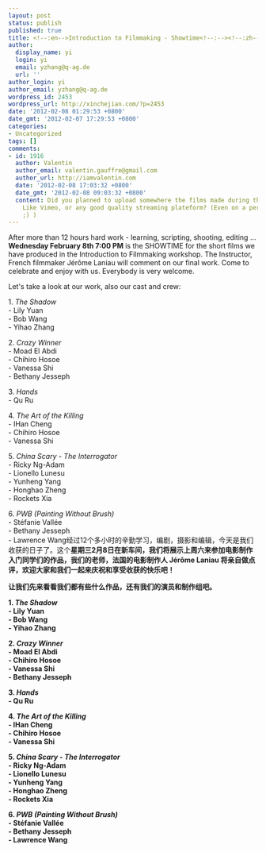 ```yaml
---
layout: post
status: publish
published: true
title: <!--:en-->Introduction to Filmmaking - Showtime<!--:--><!--:zh-->电影制作入门 － 放映自己的作品<!--:-->
author:
  display_name: yi
  login: yi
  email: yzhang@q-ag.de
  url: ''
author_login: yi
author_email: yzhang@q-ag.de
wordpress_id: 2453
wordpress_url: http://xinchejian.com/?p=2453
date: '2012-02-08 01:29:53 +0800'
date_gmt: '2012-02-07 17:29:53 +0800'
categories:
- Uncategorized
tags: []
comments:
- id: 1916
  author: Valentin
  author_email: valentin.gauffre@gmail.com
  author_url: http://iamvalentin.com
  date: '2012-02-08 17:03:32 +0800'
  date_gmt: '2012-02-08 09:03:32 +0800'
  content: Did you planned to upload somewhere the films made during the workshop?
    Like Vimeo, or any good quality streaming plateform? (Even on a personal server
    ;) )
---
```

<p><!--:en-->After more than 12 hours hard work - learning, scripting, shooting, editing ... <strong>Wednesday February 8th 7:00 PM</strong> is the SHOWTIME for the short films  we have produced in the Introduction to Filmmaking workshop. The Instructor, French filmmaker J&eacute;r&ocirc;me Laniau will comment on our final work. Come to celebrate and enjoy with us. Everybody is very welcome.</p>
<p>Let's take a look at our work, also our cast and crew:</p>
<p>1. <em>The Shadow</em><br />
- Lily Yuan<br />
- Bob Wang<br />
- Yihao Zhang</p>
<p>2. <em>Crazy Winner</em><br />
- Moad El Abdi<br />
- Chihiro Hosoe<br />
- Vanessa Shi<br />
- Bethany Jesseph</p>
<p>3. <em>Hands</em><br />
- Qu Ru</p>
<p>4. <em>The Art of the Killing</em><br />
- IHan Cheng<br />
- Chihiro Hosoe<br />
- Vanessa Shi</p>
<p>5. <em>China Scary - The Interrogator</em><br />
- Ricky Ng-Adam<br />
- Lionello Lunesu<br />
- Yunheng Yang<br />
- Honghao Zheng<br />
- Rockets Xia</p>
<p>6. <em>PWB (Painting Without Brush)</em><br />
- St&eacute;fanie Vall&eacute;e<br />
- Bethany Jesseph<br />
- Lawrence Wang<!--:--><!--:zh-->经过12个多小时的辛勤学习，编剧，摄影和编辑，今天是我们收获的日子了。这个<strong>星期三2月8日在新车间<strong>，我们将展示上周六来参加电影制作入门同学们的作品，我们的老师，法国的电影制作人 J&eacute;r&ocirc;me Laniau 将亲自做点评，欢迎大家和我们一起来庆祝和享受收获的快乐吧！</p>
<p>让我们先来看看我们都有些什么作品，还有我们的演员和制作组吧。</p>
<p>1. <em>The Shadow</em><br />
- Lily Yuan<br />
- Bob Wang<br />
- Yihao Zhang</p>
<p>2. <em>Crazy Winner</em><br />
- Moad El Abdi<br />
- Chihiro Hosoe<br />
- Vanessa Shi<br />
- Bethany Jesseph</p>
<p>3. <em>Hands</em><br />
- Qu Ru</p>
<p>4. <em>The Art of the Killing</em><br />
- IHan Cheng<br />
- Chihiro Hosoe<br />
- Vanessa Shi</p>
<p>5. <em>China Scary - The Interrogator</em><br />
- Ricky Ng-Adam<br />
- Lionello Lunesu<br />
- Yunheng Yang<br />
- Honghao Zheng<br />
- Rockets Xia</p>
<p>6. <em>PWB (Painting Without Brush)</em><br />
- St&eacute;fanie Vall&eacute;e<br />
- Bethany Jesseph<br />
- Lawrence Wang<!--:--></p>
